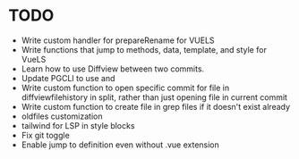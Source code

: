 # TODO

- Write custom handler for prepareRename for VUELS
- Write functions that jump to methods, data, template, and style for VueLS
- Learn how to use Diffview between two commits.
- Update PGCLI to use <C-n> and <C-p>
- Write custom function to open specific commit for file in diffviewfilehistory in split, rather than just opening file in current commit
- Write custom function to create file in grep files if it doesn't exist already
- oldfiles customization
- tailwind for LSP in style blocks
- Fix git toggle
- Enable jump to definition even without .vue extension
